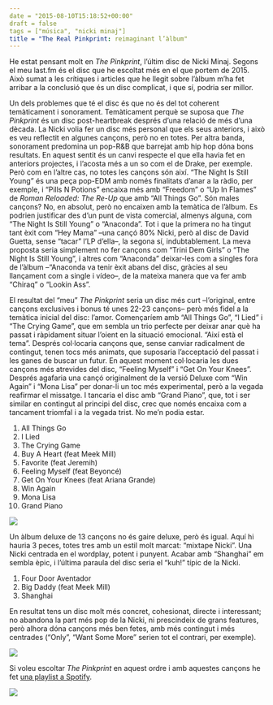 ```yaml
---
date = "2015-08-10T15:18:52+00:00"
draft = false
tags = ["música", "nicki minaj"]
title = "The Real Pinkprint: reimaginant l’àlbum"
---
```


He estat pensant molt en _The Pinkprint_, l’últim disc de Nicki Minaj. Segons el meu last.fm és el disc que he escoltat més en el que portem de 2015. Això sumat a les crítiques i articles que he llegit sobre l’àlbum m’ha fet arribar a la conclusió que és un disc complicat, i que sí, podria ser millor.

<!-- more -->

Un dels problemes que té el disc és que no és del tot coherent temàticament i sonorament. Temàticament perquè se suposa que _The Pinkprint_ és un disc post-heartbreak després d’una relació de més d’una dècada. La Nicki volia fer un disc més personal que els seus anteriors, i això es veu reflectit en algunes cançons, però no en totes. Per altra banda, sonorament predomina un pop-R&amp;B que barrejat amb hip hop dóna bons resultats. En aquest sentit és un canvi respecte el que ella havia fet en anteriors projectes, i l’acosta més a un so com el de Drake, per exemple. Però com en l’altre cas, no totes les cançons són així. “The Night Is Still Young” és una peça pop-EDM amb només finalitats d’anar a la ràdio, per exemple, i “Pills N Potions” encaixa més amb “Freedom” o “Up In Flames” de _Roman Reloaded: The Re-Up_ que amb “All Things Go”.  Són males cançons? No, en absolut, però no encaixen amb la temàtica de l’àlbum. Es podrien justificar des d’un punt de vista comercial, almenys alguna, com “The Night Is Still Young” o “Anaconda”. Tot i que la primera no ha tingut tant èxit com “Hey Mama” –una cançó 80% Nicki, però al disc de David Guetta, sense “tacar” l’LP d’ella–, la segona sí, indubtablement. La meva proposta seria simplement no fer cançons com “Trini Dem Girls” o “The Night Is Still Young”, i altres com “Anaconda” deixar-les com a singles fora de l’àlbum –“Anaconda va tenir èxit abans del disc, gràcies al seu llançament com a single i vídeo–, de la mateixa manera que va fer amb “Chiraq” o “Lookin Ass”.

El resultat del “meu” _The Pinkprint_ seria un disc més curt –l’original, entre cançons exclusives i bonus té unes 22-23 cançons– però més fidel a la temàtica inicial del disc: l’amor. Començaríem amb “All Things Go”, “I Lied” i “The Crying Game”, que em sembla un trio perfecte per deixar anar què ha passat i ràpidament situar l’oient en la situació emocional. “Així està el tema”. Després col·locaria cançons que, sense canviar radicalment de contingut, tenen tocs més animats, que suposaria l’acceptació del passat i les ganes de buscar un futur. En aquest moment col·locaria les dues cançons més atrevides del disc, “Feeling Myself” i “Get On Your Knees”. Després agafaria una cançó originalment de la versió Deluxe com “Win Again” i “Mona Lisa” per donar-li un toc més experimental, però a la vegada reafirmar el missatge. I tancaria el disc amb “Grand Piano”, que, tot i ser similar en contingut al principi del disc, crec que només encaixa com a tancament triomfal i a la vegada trist. No me’n podia estar.

1.  All Things Go
2.  I Lied
3.  The Crying Game
4.  Buy A Heart (feat Meek Mill)
5.  Favorite (feat Jeremih)
6.  Feeling Myself (feat Beyoncé)
7.  Get On Your Knees (feat Ariana Grande)
8.  Win Again
9.  Mona Lisa
10.  Grand Piano

<img class="pImageFull" src="https://36.media.tumblr.com/52bcce8c70507b8ac95ba36c29eee39c/tumblr_nsvhb27L1n1u00ofno2_1280.png" />

Un àlbum deluxe de 13 cançons no és gaire deluxe, però és igual. Aquí hi hauria 3 peces, totes tres amb un estil molt marcat: “mixtape Nicki”. Una Nicki centrada en el wordplay, potent i punyent. Acabar amb “Shanghai” em sembla èpic, i l’última paraula del disc seria el “kuh!” típic de la Nicki.

1.  Four Door Aventador
2.  Big Daddy (feat Meek Mill)
3.  Shanghai

En resultat tens un disc molt més concret, cohesionat, directe i interessant; no abandona la part més pop de la Nicki, ni prescindeix de grans features, però alhora dóna cançons més ben fetes, amb més contingut i més centrades (“Only”, “Want Some More” serien tot el contrari, per exemple).

<img class="pImageFull" src="https://40.media.tumblr.com/3a9a1c2ff65c3d596dc3a8fb83166c65/tumblr_nsvhb27L1n1u00ofno1_1280.png" />

Si voleu escoltar _The Pinkprint_ en aquest ordre i amb aquestes cançons he fet [una playlist a Spotify](https://open.spotify.com/user/enricllonch/playlist/5xS2G92eA63CeijNmtNRmG).

<img id="splashFade" src="https://40.media.tumblr.com/5e9c1ae6bdac863ae6f215ff1c2c9e7e/tumblr_nsvgwttlP91u00ofno1_1280.png">
